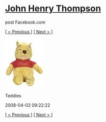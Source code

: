 # [John Henry Thompson](../README.md)
post Facebook.com

[[ < Previous ]](2008-04-02-5.md) [[ Next > ]](2008-04-02-7.md)

[![](../media/2008-04-02/Teddies-5.jpg)](../README.md)

Teddies

2008-04-02 09:22:22

[[ < Previous ]](2008-04-02-5.md) [[ Next > ]](2008-04-02-7.md)